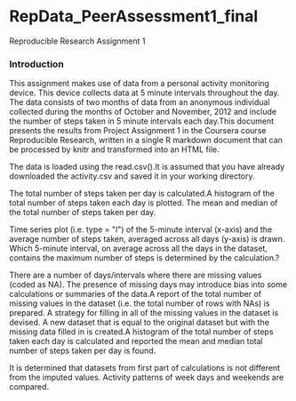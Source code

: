 # RepData_PeerAssessment1_final
Reproducible Research Assignment 1
### Introduction

This assignment makes use of data from a personal activity monitoring
device. This device collects data at 5 minute intervals throughout the
day. The data consists of two months of data from an anonymous
individual collected during the months of October and November, 2012 and
include the number of steps taken in 5 minute intervals each day.This
document presents the results from Project Assignment 1 in the Coursera
course Reproducible Research, written in a single R markdown document
that can be processed by knitr and transformed into an HTML file.

The data is loaded using the read.csv().It is assumed that you have already 
downloaded the activity.csv and saved it in your working directory. 

The total number of steps taken per day is calculated.A histogram of the 
total number of steps taken each day is plotted. The mean and median of
the total number of steps taken per day.

Time series plot (i.e. type = "l") of the 5-minute interval
(x-axis) and the average number of steps taken, averaged across all days
(y-axis) is drawn. Which 5-minute interval, on average across all the days in the
dataset, contains the maximum number of steps is determined by the calculation.?

There are a number of days/intervals where there are missing
values (coded as NA). The presence of missing days may introduce bias
into some calculations or summaries of the data.A report of the
total number of missing values in the dataset (i.e. the total number of
rows with NAs) is prepared. A strategy for filling in all of the missing
values in the dataset is devised. A new dataset that is equal to the
original dataset but with the missing data filled in is created.A histogram of
the total number of steps taken each day is calculated and reported the
mean and median total number of steps taken per day is found. 

It is determined that datasets from first part of calculations is not different
from the imputed values. Activity patterns of week days and weekends are compared.
